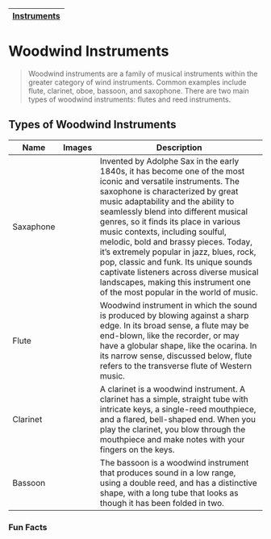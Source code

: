 | [Instruments](instruments.md) |
|-----|

# Woodwind Instruments

> Woodwind instruments are a family of musical instruments within the greater category of wind instruments. Common examples include flute, clarinet, oboe, bassoon, and saxophone. There are two main types of woodwind instruments: flutes and reed instruments.

## Types of Woodwind Instruments
| Name | Images | Description |
| ---- | ------ | ----------- |
| Saxaphone |  | Invented by Adolphe Sax in the early 1840s, it has become one of the most iconic and versatile instruments. The saxophone is characterized by great music adaptability and the ability to seamlessly blend into different musical genres, so it finds its place in various music contexts, including soulful, melodic, bold and brassy pieces. Today, it’s extremely popular in jazz, blues, rock, pop, classic and funk. Its unique sounds captivate listeners across diverse musical landscapes, making this instrument one of the most popular in the world of music. |
| Flute |  | Woodwind instrument in which the sound is produced by blowing against a sharp edge. In its broad sense, a flute may be end-blown, like the recorder, or may have a globular shape, like the ocarina. In its narrow sense, discussed below, flute refers to the transverse flute of Western music. |
| Clarinet |  | A clarinet is a woodwind instrument. A clarinet has a simple, straight tube with intricate keys, a single-reed mouthpiece, and a flared, bell-shaped end. When you play the clarinet, you blow through the mouthpiece and make notes with your fingers on the keys. |
| Bassoon |  | The bassoon is a woodwind instrument that produces sound in a low range, using a double reed, and has a distinctive shape, with a long tube that looks as though it has been folded in two. |

### Fun Facts
